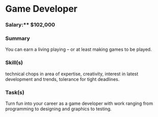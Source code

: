 # Game Developer

### Salary:\*\* $102,000

### Summary

You can earn a living playing – or at least making games to be played.

### Skill(s)

technical chops in area of expertise, creativity, interest in latest development and trends, tolerance for tight deadlines.

### Task(s)

Turn fun into your career as a game developer with work ranging from programming to designing and graphics to testing.
